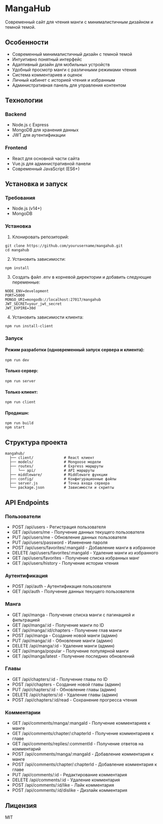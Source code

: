 # MangaHub

Современный сайт для чтения манги с минималистичным дизайном и темной темой.

## Особенности

- Современный минималистичный дизайн с темной темой
- Интуитивно понятный интерфейс
- Адаптивный дизайн для мобильных устройств
- Удобный просмотр манги с различными режимами чтения
- Система комментариев и оценок
- Личный кабинет с историей чтения и избранным
- Административная панель для управления контентом

## Технологии

### Backend
- Node.js с Express
- MongoDB для хранения данных
- JWT для аутентификации

### Frontend
- React для основной части сайта
- Vue.js для административной панели
- Современный JavaScript (ES6+)

## Установка и запуск

### Требования
- Node.js (v14+)
- MongoDB

### Установка

1. Клонировать репозиторий:
```
git clone https://github.com/yourusername/mangahub.git
cd mangahub
```

2. Установить зависимости:
```
npm install
```

3. Создать файл .env в корневой директории и добавить следующие переменные:
```
NODE_ENV=development
PORT=5000
MONGO_URI=mongodb://localhost:27017/mangahub
JWT_SECRET=your_jwt_secret
JWT_EXPIRE=30d
```

4. Установить зависимости клиента:
```
npm run install-client
```

### Запуск

#### Режим разработки (одновременный запуск сервера и клиента):
```
npm run dev
```

#### Только сервер:
```
npm run server
```

#### Только клиент:
```
npm run client
```

#### Продакшн:
```
npm run build
npm start
```

## Структура проекта

```
mangahub/
  ├── client/              # React клиент
  ├── models/              # Mongoose модели
  ├── routes/              # Express маршруты
  │   └── api/             # API маршруты
  ├── middleware/          # Middleware функции
  ├── config/              # Конфигурационные файлы
  ├── server.js            # Точка входа сервера
  └── package.json         # Зависимости и скрипты
```

## API Endpoints

### Пользователи
- POST /api/users - Регистрация пользователя
- GET /api/users/me - Получение данных текущего пользователя
- PUT /api/users/me - Обновление данных пользователя
- PUT /api/users/password - Изменение пароля
- POST /api/users/favorites/:mangaId - Добавление манги в избранное
- DELETE /api/users/favorites/:mangaId - Удаление манги из избранного
- GET /api/users/favorites - Получение списка избранных манг
- GET /api/users/history - Получение истории чтения

### Аутентификация
- POST /api/auth - Аутентификация пользователя
- GET /api/auth - Получение данных текущего пользователя

### Манга
- GET /api/manga - Получение списка манги с пагинацией и фильтрацией
- GET /api/manga/:id - Получение манги по ID
- GET /api/manga/:id/chapters - Получение глав манги
- POST /api/manga - Создание новой манги (админ)
- PUT /api/manga/:id - Обновление манги (админ)
- DELETE /api/manga/:id - Удаление манги (админ)
- GET /api/manga/popular - Получение популярной манги
- GET /api/manga/latest - Получение последних обновлений

### Главы
- GET /api/chapters/:id - Получение главы по ID
- POST /api/chapters - Создание новой главы (админ)
- PUT /api/chapters/:id - Обновление главы (админ)
- DELETE /api/chapters/:id - Удаление главы (админ)
- POST /api/chapters/:id/read - Сохранение прогресса чтения

### Комментарии
- GET /api/comments/manga/:mangaId - Получение комментариев к манге
- GET /api/comments/chapter/:chapterId - Получение комментариев к главе
- GET /api/comments/replies/:commentId - Получение ответов на комментарий
- POST /api/comments/manga/:mangaId - Добавление комментария к манге
- POST /api/comments/chapter/:chapterId - Добавление комментария к главе
- PUT /api/comments/:id - Редактирование комментария
- DELETE /api/comments/:id - Удаление комментария
- POST /api/comments/:id/like - Лайк комментария
- POST /api/comments/:id/dislike - Дизлайк комментария

## Лицензия

MIT 